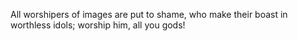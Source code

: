 All worshipers of images are put to shame, who make their boast in worthless idols; worship him, all you gods!
